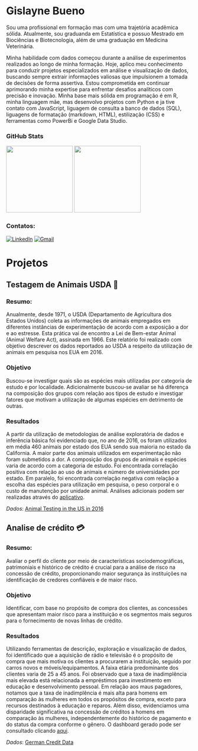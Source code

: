 # Gislayne Bueno

Sou uma profissional em formação mas com uma trajetória acadêmica sólida. Atualmente, sou graduanda em Estatística e possuo Mestrado em Biociências e Biotecnologia, além de uma graduação em Medicina Veterinária.

Minha habilidade com dados começou durante a análise de experimentos realizados ao longo de minha formação. Hoje, aplico meu conhecimento para conduzir projetos especializados em análise e visualização de dados, buscando sempre extrair informações valiosas que impulsionem a tomada de decisões de forma assertiva. Estou comprometida em continuar aprimorando minha expertise para enfrentar desafios analíticos com precisão e inovação. Minha base mais sólida em programação é em R, minha linguagem mãe, mas desenvolvo projetos com Python e ja tive contato com JavaScript, liguagem de consulta a banco de dados (SQL), liguagens de formatação (markdown, HTML), estilização (CSS) e ferramentas como PowerBi e Google Data Studio. 

### GitHub Stats
<div>
 <img height = "180em" src = "https://github-readme-stats.vercel.app/api?username=buenogi&show_icons=false&theme=catppuccin_latte&rank_icon=github"/>
 <img height = "180em" src = "https://github-readme-stats.vercel.app/api/top-langs/?username=buenogi&layout=compact&theme=catppuccin_latte"/>

 </div>

### Contatos:  
[![LinkedIn](https://img.shields.io/badge/LinkedIn-0077B5?style=for-the-badge&logo=linkedin&logoColor=white)](https://www.linkedin.com/in/gislayne-bueno/)
[![Gmail](https://img.shields.io/badge/Gmail-D14836?style=for-the-badge&logo=gmail&logoColor=white)]( mailto:gislayne.bueno@gmail.com?subject=Colabora%C3%A7%C3%A3o%20Potencial%20em%20An%C3%A1lise%20de%20Dados&body=Prezada%20Gislayne%20Bueno%2C%0D%0A%0D%0AEspero%20que%20este%20email%20a%20encontre%20bem.%20Meu%20nome%20%C3%A9%20%5BSeu%20Nome%5D%2C%20e%20sou%20%5Bsua%20posi%C3%A7%C3%A3o%5D%20na%20%5Bnome%20da%20sua%20empresa%20ou%20organiza%C3%A7%C3%A3o%5D.%20Estou%20entrando%20em%20contato%20porque%20estou%20muito%20interessado%20na%20possibilidade%20de%20uma%20colabora%C3%A7%C3%A3o.%0D%0A...%0D%0A%0D%0A%0D%0AAtenciosamente%2C%0D%0A%0D%0A%5BSeu%20Nome%5D%0D%0A%5BSeu%20Cargo%5D%0D%0A%5BNome%20da%20Sua%20Empresa%5D%0D%0A%5BSeu%20Endere%C3%A7o%20de%20Email%5D%0D%0A%5BSeu%20N%C3%BAmero%20de%20Telefone%5D%0D%0A )

# Projetos

## Testagem de Animais USDA 🐁

### Resumo: 
Anualmente, desde 1971, o USDA (Departamento de Agricultura dos Estados Unidos) coleta as informações de animais empregados em diferentes instâncias de experimentação de acordo com a exposição a dor e ao estresse.  Esta prática vai de encontro a Lei de Bem-estar Animal (Animal Welfare Act), assinada em 1966. Este relatório foi realizado com objetivo descrever os dados reportados ao USDA a respeito da utilização de animais em pesquisa nos EUA em 2016. 

### Objetivo
Buscou-se investigar quais são as espécies mais utilizadas por categoria de estudo e por localidade. Adicionalmente buscou-se avaliar se há diferença na composição dos grupos com relação aos tipos de estudo e investigar fatores que motivam a utilização de algumas espécies em detrimento de outras.

### Resultados
A partir da utilização de metodologias de análise exploratória de dados e inferência básica foi evidenciado que, no ano de 2016, os foram utilizados em média 460 animais por estado dos EUA sendo sua maioria no estado da California. A maior parte dos animais utilizados em experimentação não foram submetidos a dor. A composição dos grupos de animais e espécies varia de acordo com a categoria de estudo. Foi encontrada correlação positiva com relação ao uso de animais e número de universidades por estado. Em paralelo, foi encontrada correlação negativa com relação a escolha das espécies para utilização em pesquisa, o peso corporal e o custo de manutenção por unidade animal. Análises adicionais podem ser realizadas através do [aplicativo](https://luvgwl-gislayne-bueno.shinyapps.io/Teste_Animais/).

*Dados*: [Animal Testing in the US in 2016](https://www.kaggle.com/datasets/mmsant/animals-testing-in-the-us-in-2016)

## Analise de crédito 💳

### Resumo: 
Avaliar o perfil do cliente por meio de características sociodemográficas, patrimoniais e histórico de crédito é crucial para a análise de risco na concessão de crédito, proporcionando maior segurança às instituições na identificação de credores confiáveis e de maior risco.

### Objetivo
Identificar, com base no propósito de compra dos clientes, as concessões que apresentam maior risco para a instituição e os segmentos mais seguros para o fornecimento de novas linhas de crédito.

### Resultados
Utilizando ferramentas de descrição, exploração e visualização de dados, foi identificado que a aquisição de rádio e televisão é o propósito de compra que mais motiva os clientes a procurarem a instituição, seguido por carros novos e móveis/equipamentos. A faixa etária predominante dos clientes varia de 25 a 45 anos. Foi observado que a taxa de inadimplência mais elevada está relacionada a empréstimos para investimento em educação e desenvolvimento pessoal. Em relação aos maus pagadores, notamos que a taxa de inadimplência é mais alta para homens em comparação às mulheres em todos os propósitos de compra, exceto para recursos destinados à educação e reparos. Além disso, evidenciamos uma disparidade significativa na concessão de créditos a homens em comparação às mulheres, independentemente do histórico de pagamento e do status da compra conforme o gênero. O dashboard gerado pode ser consultado clicando [aqui](https://luvgwl-gislayne-bueno.shinyapps.io/GermanCreditDataDashboard/).

*Dados*: [German Credit Data](http://archive.ics.uci.edu/dataset/144/statlog+german+credit+data)


